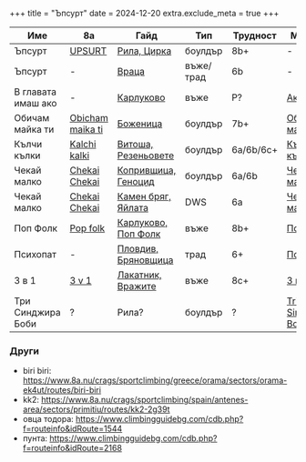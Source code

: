 +++
title = "Ъпсурт"
date = 2024-12-20
extra.exclude_meta = true
+++

| Име                | 8a                    | Гайд                      | Тип       | Трудност  | Музика                  |
| ------------------ | --------------------- | ------------------------- | --------- | --------- | ----------------------- |
| Ъпсурт             | [UPSURT][1]           | [Рила, Цирка][2]          | боулдър   | 8b+       | -                       |
| Ъпсурт             | -                     | [Враца][3]                | въже/трад | 6b        | -                       |
| В главата имаш ако | -                     | [Карлуково][4]            | въже      | P?        | [Ако][5]                |
| Обичам майка ти    | [Obicham maika ti][6] | [Боженица][7]             | боулдър   | 7b+       | [Обичам майка ти][8]    |
| Кълчи кълки        | [Kalchi kalki][9]     | [Витоша, Резеньовете][10] | боулдър   | 6a/6b/6c+ | [Кълчи кълки][11]       |
| Чекай малко        | [Chekai Chekai][24]   | [Копривщица, Геноцид][13] | боулдър   | 6a/6b     | [Чекай малко][12]       |
| Чекай малко        | [Chekai Chekai][25]   | [Камен бряг, Яйлата][14]  | DWS       | 6a        | [Чекай малко][12]       |
| Поп Фолк           | [Pop folk][17]        | [Карлуково, Поп Фолк][16] | въже      | 8b+       | [Попфолк][15]           |
| Психопат           | -                     | [Пловдив, Бряновщица][19] | трад      | 6+        | [Психопат][18]          |
| 3 в 1              | [3 v 1][22]           | [Лакатник, Вражите][21]   | въже      | 8c+       | [3 в 1][20]             |
| Три Синджира Боби  | ?                     | Рила?                     | боулдър   | ?         | [Tri Sindjira Bobi][23] |


[1]: https://www.8a.nu/crags/bouldering/bulgaria/rila-monastery/sectors/tunelite/routes/upsurt/
[2]: https://www.climbingguidebg.com/cdb.php?f=routeinfo&idRoute=3704
[3]: https://www.climbingguidebg.com/cdb.php?f=routeinfo&idRoute=1713
[4]: https://www.climbingguidebg.com/cdb.php?f=routeinfo&idRoute=2346
[5]: https://www.youtube.com/watch?v=dDK2MPyEpmM
[6]: https://www.8a.nu/crags/bouldering/bulgaria/bojenica/sectors/under-the-meadow/routes/obicham-maika-ti/
[7]: https://www.climbingguidebg.com/cdb.php?f=routeinfo&idRoute=1375
[8]: https://www.youtube.com/watch?v=MpwMgbJse3k
[9]: https://www.8a.nu/crags/bouldering/bulgaria/cherni-vruh-rezniovete/sectors/kolche-94/routes/kalchi-kalki/
[10]: https://www.climbingguidebg.com/cdb.php?f=routeinfo&idRoute=1552
[11]: https://www.youtube.com/watch?v=mAFgcdRxyac
[12]: https://www.youtube.com/watch?v=ohQLtaVAzXk
[13]: https://www.climbingguidebg.com/cdb.php?f=routeinfo&idRoute=1473
[14]: https://www.climbingguidebg.com/cdb.php?f=routeinfo&idRoute=1662
[15]: https://www.youtube.com/watch?v=3YJ3-uk6z0E
[16]: https://www.climbingguidebg.com/cdb.php?f=routeinfo&idRoute=1857
[17]: https://www.8a.nu/crags/sportclimbing/bulgaria/karlukovo/sectors/pop-folk/routes/pop-folk/
[18]: https://www.youtube.com/watch?v=GYTxtpWbXb8
[19]: https://www.climbingguidebg.com/cdb.php?f=routeinfo&idRoute=3608
[20]: https://www.youtube.com/watch?v=tQ5oMD5QDX4
[21]: https://www.climbingguidebg.com/cdb.php?f=routeinfo&idRoute=2026
[22]: https://www.8a.nu/crags/sportclimbing/bulgaria/vrazhite-dupki/sectors/vrazhite-dupki-veseliat-gringo/routes/3-v-1/
[23]: https://www.youtube.com/watch?v=8C7S4NiiPw4
[24]: https://www.8a.nu/crags/bouldering/bulgaria/koprivshtica/sectors/genocide/routes/chekai-chekai/
[25]: https://www.8a.nu/crags/sportclimbing/bulgaria/kamen-bryag/sectors/yaylata-jump/routes/chekai-chekai/

### Други

- biri biri: <https://www.8a.nu/crags/sportclimbing/greece/orama/sectors/orama-ek4ut/routes/biri-biri>
- kk2: <https://www.8a.nu/crags/sportclimbing/spain/antenes-area/sectors/primitiu/routes/kk2-2g39t>
- овца тодора: <https://www.climbingguidebg.com/cdb.php?f=routeinfo&idRoute=1544>
- пунта: <https://www.climbingguidebg.com/cdb.php?f=routeinfo&idRoute=2168>
